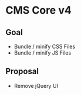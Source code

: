 # CMS Core v4 

## Goal 
- Bundle / minify CSS Files 
- Bundle / minify JS Files 



## Proposal  
- Remove jQuery UI
 
